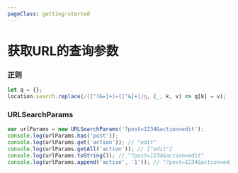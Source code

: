 ```yaml
---
pageClass: getting-started
---
```


# 获取URL的查询参数


### 正则

```javascript
let q = {};
location.search.replace(/([^?&=]+)=([^&]+)/g, (_, k, v) => q[k] = v);
```

### URLSearchParams
```javascript
var urlParams = new URLSearchParams('?post=1234&action=edit');
console.log(urlParams.has('post')); 
console.log(urlParams.get('action')); // "edit"
console.log(urlParams.getAll('action')); // ["edit"]
console.log(urlParams.toString()); // "?post=1234&action=edit"
console.log(urlParams.append('active', '1')); // "?post=1234&action=edit&active=1"
```

<br />

